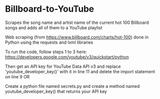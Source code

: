 # Billboard-to-YouTube
Scrapes the song name and artist name of the current hot 100 Billboard songs and adds all of them to a YouTube playlist

  Web scraping (from https://www.billboard.com/charts/hot-100) done in Python using the requests and lxml libraries
  
  To run the code, follow steps 1 to 3 here: https://developers.google.com/youtube/v3/quickstart/python
  
  Then get an API key for YouTube Data API v3 and replace 'youtube_developer_key()' with it in line 11 and delete the import statement on       line 9 OR
  
  Create a python file named secrets.py and create a method named youtube_developer_key() that returns your API key
